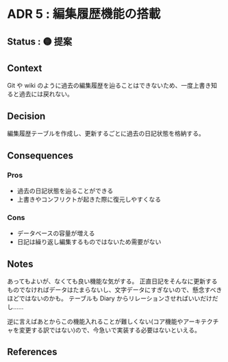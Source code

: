 # ADR 5 : 編集履歴機能の搭載

<!-- ADR ナンバー : タイトル -->

## Status : 🟡 提案

<!--
※ここから選んでステータスの横に貼っ付ける
🟡提案
🟢承認
🔴廃止
-->

## Context

<!--
問題の背景や定義
事実だけを描く
-->

Git や wiki のように過去の編集履歴を辿ることはできないため、一度上書き知ると過去には戻れない。

## Decision

<!-- 提案、すること -->

編集履歴テーブルを作成し、更新するごとに過去の日記状態を格納する。

## Consequences

<!-- Decisionによって得られるもの -->

### Pros

-   過去の日記状態を辿ることができる
-   上書きやコンフリクトが起きた際に復元しやすくなる

### Cons

-   データベースの容量が増える
-   日記は繰り返し編集するものではないため需要がない

## Notes

あってもよいが、なくても良い機能な気がする。
正直日記をそんなに更新するものでなければデータはたまらないし、文字データにすぎないので、懸念すべきほどではないのかも。
テーブルも Diary からリレーションさせればいいだけだし……

逆に言えばあとからこの機能入れることが難しくない(コア機能やアーキテクチャを変更する訳ではない)ので、今急いで実装する必要はないといえる。

## References
